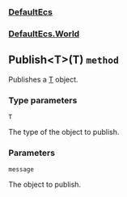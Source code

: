 ### [DefaultEcs](./DefaultEcs.md 'DefaultEcs')
### [DefaultEcs.World](./DefaultEcs-World.md 'DefaultEcs.World')
## Publish&lt;T&gt;(T) `method`
Publishes a [T](./DefaultEcs-World-Publish-T-(T).md#T 'T') object.
### Type parameters

<a name='DefaultEcs-World-Publish-T-(T)-T'></a>
`T`

The type of the object to publish.
### Parameters

<a name='DefaultEcs-World-Publish-T-(T)-message'></a>
`message`

The object to publish.
